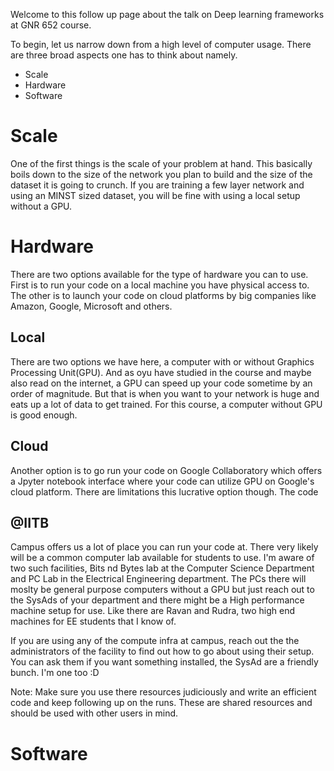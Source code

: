Welcome to this follow up page about the talk on Deep learning frameworks at GNR 652 course.

To begin, let us narrow down from a high level of computer usage. There are three broad aspects one has to think about namely.
- Scale
- Hardware
- Software

# Scale
One of the first things is the scale of your problem at hand. This basically boils down to the size of the network you plan to build and the size of the dataset it is going to crunch. If you are training a few layer network and using an MINST sized dataset, you will be fine with using a local setup without a GPU.

# Hardware
There are two options available for the type of hardware you can to use. First is to run your code on a local machine you have physical access to. The other is to launch your code on cloud platforms by big companies like Amazon, Google, Microsoft and others.

## Local
There are two options we have here, a computer with or without Graphics Processing Unit(GPU). And as oyu have studied in the course and maybe also read on the internet, a GPU can speed up your code sometime by an order of magnitude. But that is when you want to your network is huge and eats up a lot of data to get trained. For this course, a computer without GPU is good enough.

## Cloud
Another option is to go run your code on Google Collaboratory which offers a Jpyter notebook interface where your code can utilize GPU on Google's cloud platform. There are limitations this lucrative option though. The code 

## @IITB
Campus offers us a lot of place you can run your code at. There very likely will be a common computer lab available for students to use. I'm aware of two such facilities, Bits nd Bytes lab at the Computer Science Department and PC Lab in the Electrical Engineering department. The PCs there will moslty be general purpose computers without a GPU but just reach out to the SysAds of your department and there might be a High performance machine setup for use. Like there are Ravan and Rudra, two high end machines for EE students that I know of.

If you are using any of the compute infra at campus, reach out the the administrators of the facility to find out how to go about using their setup. You can ask them if you want something installed, the SysAd are a friendly bunch. I'm one too :D

Note: Make sure you use there resources judiciously and write an efficient code and keep following up on the runs. These are shared resources and should be used with other users in mind.

# Software